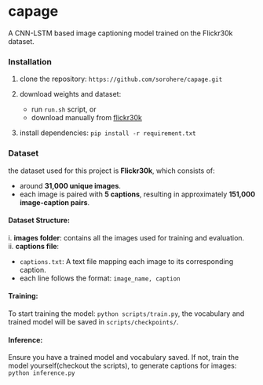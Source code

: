 # capage

A CNN-LSTM based image captioning model trained on the Flickr30k dataset.

### Installation

1. clone the repository: `https://github.com/sorohere/capage.git`
2. download weights and dataset:
   - run `run.sh` script, or
   - download manually from [flickr30k](https://github.com/sorohere/flickr-dataset)

3. install dependencies: `pip install -r requirement.txt`

   
### Dataset  

the dataset used for this project is **Flickr30k**, which consists of:  
- around **31,000 unique images**.  
- each image is paired with **5 captions**, resulting in approximately **151,000 image-caption pairs**.  

#### Dataset Structure: 
i. **images folder**: contains all the images used for training and evaluation.  
ii. **captions file**:
   - `captions.txt`: A text file mapping each image to its corresponding caption.  
   - each line follows the format: `image_name, caption`
   
#### Training:
To start training the model: `python scripts/train.py`, the vocabulary and trained model will be saved in ```scripts/checkpoints/```.

#### Inference:

Ensure you have a trained model and vocabulary saved. If not, train the model yourself(checkout the scripts), to generate captions for images: `python inference.py`
